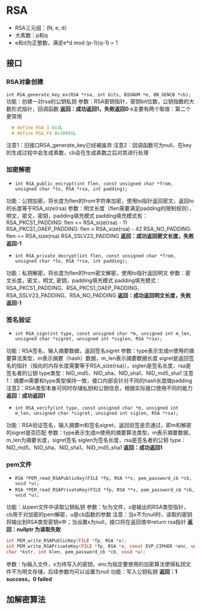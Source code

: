 # RSA

- RSA三元组：(N, e, d）
- 大素数：p和q
- e和d为正整数，满足e*d mod (p-1)(q-1) = 1

## 接口

### RSA对象创建

`int RSA_generate_key_ex(RSA *rsa, int bits, BIGNUM *e, BN_GENCB *cb);`
功能：创建⼀对rsa的公钥私钥
参数：RSA密钥指针，密钥bit位数，公钥指数的⼤数形式指针，回调函数
**返回：成功返回1，失败返回0**
e主要有两个取值：第二个更常用

```c
  # define RSA_3 0x3L
  # define RSA_F4 0x10001L
```

注意1：旧接口RSA_generate_key已经被废弃
注意2：回调函数可为null，在key的生成过程中会生成素数，cb会在生成素数之后对其进行处理

### 加密解密

- `int RSA_public_encrypt(int flen, const unsigned char *from, unsigned char *to, RSA *rsa, int padding);`

功能：公钥加密，将⻓度为flen的from字符串加密，使用to指针返回密文，返回to的⻓度等于RSA_size(rsa)
参数：明⽂⻓度（flen需要满⾜padding的限制规则），明⽂，密⽂，密钥，padding填充模式
padding填充模式有：
    RSA_PKCS1_PADDING: flen <= RSA_size(rsa) - 11
    RSA_PKCS1_OAEP_PADDING: flen < RSA_size(rsa) - 42
    RSA_NO_PADDING: flen == RSA_size(rsa)
    RSA_SSLV23_PADDING
**返回：成功返回密⽂⻓度，失败返回-1**

- `int RSA_private_decrypt(int flen, const unsigned char *from, unsigned char *to, RSA *rsa, int padding);`

功能：私钥解密，将⻓度为flen的from密文解密，使用to指针返回明文
参数：密⽂⻓度，密⽂，明⽂, 密钥，padding填充模式
padding填充模式：
RSA_PKCS1_PADDING、RSA_PKCS1_OAEP_PADDING、RSA_SSLV23_PADDING、RSA_NO_PADDING
**返回：成功返回明⽂⻓度，失败返回-1**

### 签名验证

- `int RSA_sign(int type, const unsigned char *m, unsigned int m_len, unsigned char *sigret, unsigned int *siglen, RSA *rsa);`

功能：RSA签名，输⼊摘要数据，返回签名sigret
参数：type表⽰⽣成m使⽤的摘要算法类型，m表⽰摘要（hash）数据，m_len表示摘要数据⻓度 sigret是返回签名的指针（指向的内存长度需要等于RSA_size(rsa)），siglen是签名⻓度，rsa是签名者的公钥
type类型：NID_md5、NID_sha、NID_sha1、NID_md5_sha1
注意1：摘要m需要和type类型保持一致，接口内部会针对不同的hash长度做padding
注意2：RSA类型本身可同时存储私钥和公钥信息，根据实际接口使用不同的能力
**返回：成功返回1**

- `int RSA_verify(int type, const unsigned char *m, unsigned int m_len, unsigned char *sigret, unsigned int siglen, RSA *rsa);`

功能：RSA验证签名，输⼊摘要m和签名sigret，返回验签是否通过，即m和解密的sigret是否匹配
参数：type表⽰⽣成m使⽤的摘要算法类型，m表⽰摘要数据，m_len为摘要⻓度，sigret签名
siglen为签名长度，rsa是签名者的公钥
type：NID_md5、NID_sha、NID_sha1、NID_md5_sha1
**返回：成功返回1**

### pem文件

- `RSA *PEM_read_RSAPublicKey(FILE *fp, RSA **x, pem_password_cb *cb, void *u);`
- `RSA *PEM_read_RSAPrivateKey(FILE *fp, RSA **x, pem_password_cb *cb, void *u);`

功能：从pem文件中读取公钥私钥
参数：fp为⽂件，x是输出的RSA类型指针，cb⽤于对加密的pem解密，u是cb函数的参数
注意：当x不为null时，读取的密钥将输出到RSA类型密钥x中；当设置x为null，接口将在返回值中return rsa指针
**返回：nullptr 为读取失败**

```c
int PEM_write_RSAPublicKey(FILE *fp, RSA *x);
int PEM_write_RSAPrivateKey(FILE *fp, RSA *x, const EVP_CIPHER *enc, unsigned
char *kstr, int klen, pem_password_cb *cb, void *u);
```

参数：fp输⼊⽂件，x为待写入的密钥，enc为指定要使用的加密算法使得私钥文件不为明文存储，后续参数均可以设置为null
功能：写⼊公钥私钥
**返回：1 success，0 failed**

## 加解密算法
